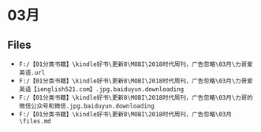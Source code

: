 # 03月

## Files

- `F:/【01分类书籍】\kindle好书\更新8\MOBI\2018时代周刊，广告忽略\03月\力哥爱英语.url`
- `F:/【01分类书籍】\kindle好书\更新8\MOBI\2018时代周刊，广告忽略\03月\力哥爱英语【ienglish521.com】.jpg.baiduyun.downloading`
- `F:/【01分类书籍】\kindle好书\更新8\MOBI\2018时代周刊，广告忽略\03月\力哥的微信公众号和微信.jpg.baiduyun.downloading`
- `F:/【01分类书籍】\kindle好书\更新8\MOBI\2018时代周刊，广告忽略\03月\files.md`
